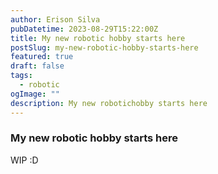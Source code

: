 ```yaml
---
author: Erison Silva
pubDatetime: 2023-08-29T15:22:00Z
title: My new robotic hobby starts here
postSlug: my-new-robotic-hobby-starts-here
featured: true
draft: false
tags:
  - robotic
ogImage: ""
description: My new robotichobby starts here
---
```


### My new robotic hobby starts here

WIP :D

